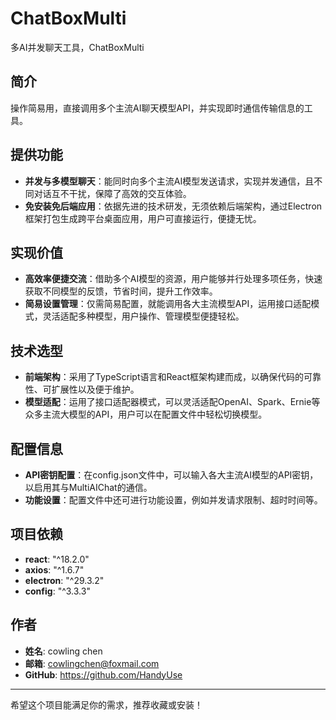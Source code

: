 # ChatBoxMulti
多AI并发聊天工具，ChatBoxMulti

## 简介
操作简易用，直接调用多个主流AI聊天模型API，并实现即时通信传输信息的工具。

## 提供功能
- **并发与多模型聊天**：能同时向多个主流AI模型发送请求，实现并发通信，且不同对话互不干扰，保障了高效的交互体验。
- **免安装免后端应用**：依据先进的技术研发，无须依赖后端架构，通过Electron框架打包生成跨平台桌面应用，用户可直接运行，便捷无忧。

## 实现价值
- **高效率便捷交流**：借助多个AI模型的资源，用户能够并行处理多项任务，快速获取不同模型的反馈，节省时间，提升工作效率。
- **简易设置管理**：仅需简易配置，就能调用各大主流模型API，运用接口适配模式，灵活适配多种模型，用户操作、管理模型便捷轻松。

## 技术选型
- **前端架构**：采用了TypeScript语言和React框架构建而成，以确保代码的可靠性、可扩展性以及便于维护。
- **模型适配**：运用了接口适配器模式，可以灵活适配OpenAI、Spark、Ernie等众多主流大模型的API，用户可以在配置文件中轻松切换模型。

## 配置信息
- **API密钥配置**：在config.json文件中，可以输入各大主流AI模型的API密钥，以启用其与MultiAIChat的通信。
- **功能设置**：配置文件中还可进行功能设置，例如并发请求限制、超时时间等。

## 项目依赖
- **react**: "^18.2.0" 
- **axios**: "^1.6.7" 
- **electron**: "^29.3.2" 
- **config**: "^3.3.3"

## 作者
- **姓名**: cowling chen
- **邮箱**: cowlingchen@foxmail.com
- **GitHub**: https://github.com/HandyUse   

--- 
希望这个项目能满足你的需求，推荐收藏或安装！
